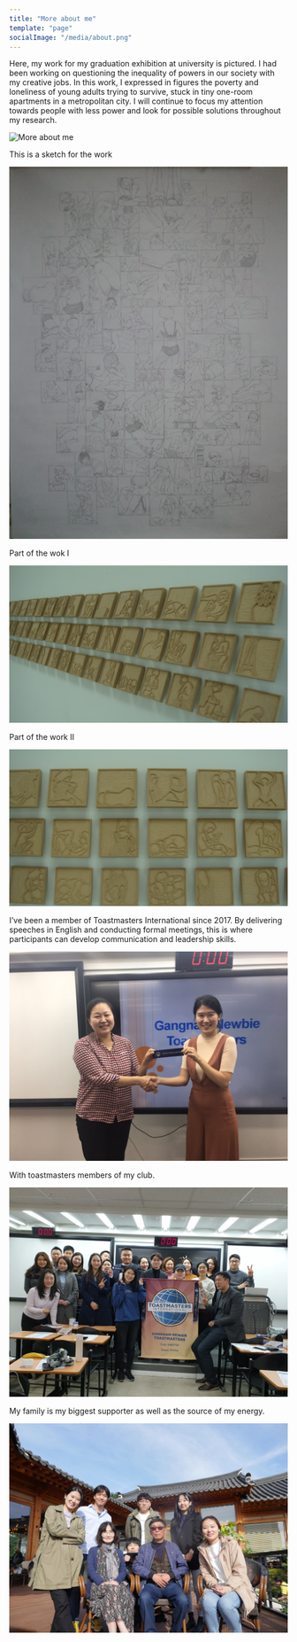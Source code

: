 ```yaml
---
title: "More about me"
template: "page"
socialImage: "/media/about.png"
---
```


Here, my work for my graduation exhibition at university is pictured. I had been working on questioning the inequality of powers in our society with my creative jobs. In this work, I expressed in figures the poverty and loneliness of young adults trying to survive, stuck in tiny one-room apartments in a metropolitan city. I will continue to focus my attention towards people with less power and look for possible solutions throughout my research.

![More about me](/media/1_more_about_me.jpg)

This is a sketch for the work 

![More about me](/media/2_more_about_me.jpg)

Part of the wok I

![More about me](/media/3_more_about_me.jpg)

Part of the work II

![More about me](/media/4_more_about_me.jpg)

I’ve been a member of Toastmasters International since 2017. By delivering speeches in English and conducting formal meetings, this is where participants can develop communication and leadership skills. 

![More about me](/media/5_more_about_me.jpg)

With toastmasters members of my club. 

![More about me](/media/6_more_about_me.jpg)

My family is my biggest supporter as well as the source of my energy. 

![More about me](/media/7_more_about_me.jpg)